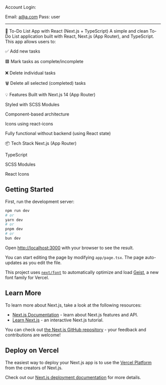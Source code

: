 Account Login:

Email: a@a.com
Pass: user

------------------------------------------------

📝 To-Do List App with React (Next.js + TypeScript) A simple and clean To-Do List application built with React, Next.js (App Router), and TypeScript. This app allows users to:

✅ Add new tasks

🟩 Mark tasks as complete/incomplete

❌ Delete individual tasks

🗑️ Delete all selected (completed) tasks

💡 Features Built with Next.js 14 (App Router)

Styled with SCSS Modules

Component-based architecture

Icons using react-icons

Fully functional without backend (using React state)

📦 Tech Stack Next.js (App Router)

TypeScript

SCSS Modules

React Icons

## Getting Started

First, run the development server:

```bash
npm run dev
# or
yarn dev
# or
pnpm dev
# or
bun dev
```

Open [http://localhost:3000](http://localhost:3000) with your browser to see the result.

You can start editing the page by modifying `app/page.tsx`. The page auto-updates as you edit the file.

This project uses [`next/font`](https://nextjs.org/docs/app/building-your-application/optimizing/fonts) to automatically optimize and load [Geist](https://vercel.com/font), a new font family for Vercel.

## Learn More

To learn more about Next.js, take a look at the following resources:

- [Next.js Documentation](https://nextjs.org/docs) - learn about Next.js features and API.
- [Learn Next.js](https://nextjs.org/learn) - an interactive Next.js tutorial.

You can check out [the Next.js GitHub repository](https://github.com/vercel/next.js) - your feedback and contributions are welcome!

## Deploy on Vercel

The easiest way to deploy your Next.js app is to use the [Vercel Platform](https://vercel.com/new?utm_medium=default-template&filter=next.js&utm_source=create-next-app&utm_campaign=create-next-app-readme) from the creators of Next.js.

Check out our [Next.js deployment documentation](https://nextjs.org/docs/app/building-your-application/deploying) for more details.
